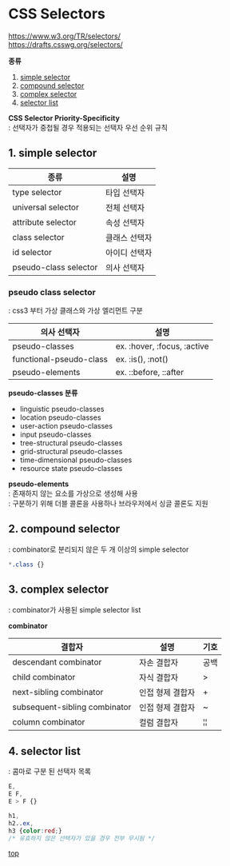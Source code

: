 # CSS Selectors   

https://www.w3.org/TR/selectors/     
https://drafts.csswg.org/selectors/


**종류**   
1. [simple selector](#1-simple-selector)
2. [compound selector](#2-compound-selector)
3. [complex selector](#3-complex-selector)
4. [selector list](#4-selector-list)


**CSS Selector Priority-Specificity**   
: 선택자가 중첩될 경우 적용되는 선택자 우선 순위 규칙  



## 1. simple selector

종류 | 설명
---|---
type selector      | 타입 선택자
universal selector | 전체 선택자
attribute selector | 속성 선택자
class selector     | 클래스 선택자
id selector        | 아이디 선택자
pseudo-class selector  | 의사 선택자



### pseudo class selector   
: css3 부터 가상 클래스와 가상 엘리먼트 구분   

의사 선택자 | 설명
---|---
pseudo-classes           | ex. :hover, :focus, :active
functional-pseudo-class  | ex. :is(), :not()
pseudo-elements          | ex. ::before, ::after


**pseudo-classes 분류**  
- linguistic pseudo-classes
- location pseudo-classes
- user-action pseudo-classes
- input pseudo-classes
- tree-structural pseudo-classes
- grid-structural pseudo-classes
- time-dimensional pseudo-classes
- resource state pseudo-classes


**pseudo-elements**  
: 존재하지 않는 요소를 가상으로 생성해 사용  
: 구분하기 위해 더블 콜론을 사용하나 브라우저에서 싱글 콜론도 지원   



## 2. compound selector
: combinator로 분리되지 않은 두 개 이상의 simple selector    

```css
*.class {}
```



## 3. complex selector
: combinator가 사용된 simple selector list  


**combinator**

결합자 | 설명 | 기호
---|---|---
descendant combinator          | 자손 결합자 | 공백
child combinator               | 자식 결합자 | >
next-sibling combinator        | 인접 형제 결합자 | +
subsequent-sibling combinator  | 인접 형제 결합자 | ~
column combinator              | 컬럼 결합자 | &#166;&#166;



## 4. selector list
: 콤마로 구분 된 선택자 목록   

```css
E,
E F,
E > F {}

h1,
h2..ex,
h3 {color:red;}
/* 유효하지 않은 선택자가 있을 경우 전부 무시됨 */
```



[top](#)
